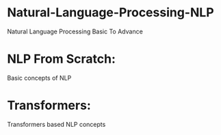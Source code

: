 # Natural-Language-Processing-NLP
Natural Language Processing Basic To Advance

# NLP From Scratch:
Basic concepts of NLP

# Transformers:
Transformers based NLP concepts
